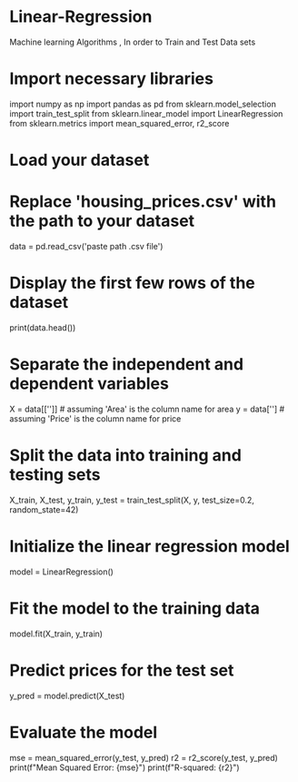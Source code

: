 # Linear-Regression
Machine learning Algorithms , In order to Train and Test Data sets
# Import necessary libraries
import numpy as np
import pandas as pd
from sklearn.model_selection import train_test_split
from sklearn.linear_model import LinearRegression
from sklearn.metrics import mean_squared_error, r2_score
# Load your dataset
# Replace 'housing_prices.csv' with the path to your dataset
data = pd.read_csv('paste path .csv file')
# Display the first few rows of the dataset
print(data.head())
# Separate the independent and dependent variables
X = data[['']]  # assuming 'Area' is the column name for area
y = data['']   # assuming 'Price' is the column name for price
# Split the data into training and testing sets
X_train, X_test, y_train, y_test = train_test_split(X, y, test_size=0.2, random_state=42)
# Initialize the linear regression model
model = LinearRegression()
# Fit the model to the training data
model.fit(X_train, y_train)
# Predict prices for the test set
y_pred = model.predict(X_test)
# Evaluate the model
mse = mean_squared_error(y_test, y_pred)
r2 = r2_score(y_test, y_pred)
print(f"Mean Squared Error: {mse}")
print(f"R-squared: {r2}")
